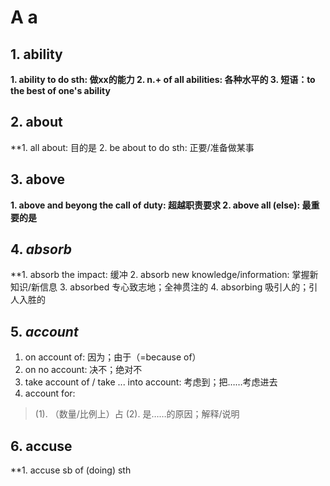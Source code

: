 # A a

## 1. ability

**1. ability to do sth: 做xx的能力
2. n.+ of all abilities: 各种水平的
3. 短语：to the best of one's ability**

## 2. about

**1. all about: 目的是
2. be about to do sth: 正要/准备做某事

## 3. above

**1. above and beyong the call of duty: 超越职责要求
2. above all (else): 最重要的是**

## 4. *absorb*

**1. absorb the impact: 缓冲
2. absorb new knowledge/information: 掌握新知识/新信息
3. absorbed 专心致志地；全神贯注的
4. absorbing 吸引人的；引人入胜的

## 5. *account*

1. on account of: 因为；由于（=because of）
2. on no account: 决不；绝对不
3. take account of / take ... into account: 考虑到；把……考虑进去
4. account for:

> (1). （数量/比例上）占
> (2). 是……的原因；解释/说明

## 6. accuse

**1. accuse sb of (doing) sth
